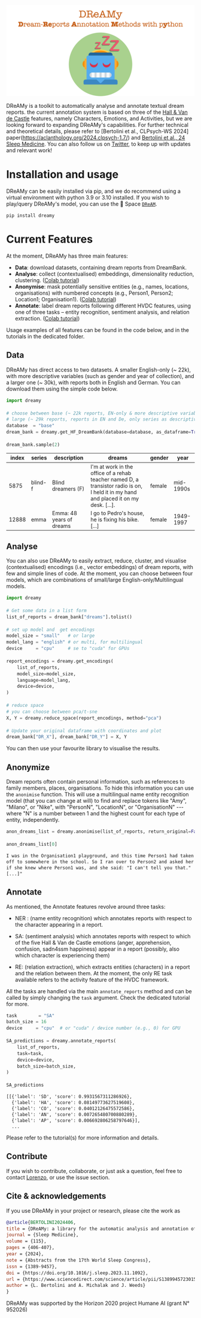 

![dreamy_logo](images/dreamy_full_logo_2.png)

DReAMy is a toolkit to automatically analyse and annotate textual dream reports. the current annotation system is based on three of the [Hall & Van de Castle](https://link.springer.com/chapter/10.1007/978-1-4899-0298-6_2) features, namely Characters, Emotions, and Activities, but we are looking forward to expanding DReAMy's capabilities. For further technical and theoretical details, please refer to [Bertolini et al., CLPsych-WS 2024] paper(https://aclanthology.org/2024.clpsych-1.7/) and [Bertolini et al., 24 Sleep Medicine](https://www.sciencedirect.com/science/article/pii/S1389945723015186?via%3Dihub). You can also follow us on [Twitter](https://twitter.com/DreamyLib), to keep up with updates and relevant work!

# Installation and usage
DReAMy can be easily installed via pip, and we do recommend using a virtual environment with python 3.9 or 3.10 installed. If you wish to play/query DReAMy's model, you can use the 🤗 Space [`DReAM`](https://huggingface.co/spaces/DReAMy-lib/dream).

```
pip install dreamy
```

# Current Features
At the moment, DReAMy has three main features: 
- **Data**: download datasets, containing dream reports from DreamBank.
- **Analyse**: collect (contextualised) embeddings, dimensionality reduction, clustering. ([Colab tutorial](https://colab.research.google.com/drive/1wqRv18C5d9yNo6IXL-EB6OEqWmv5qYSF))
- **Anonymise**: mask potentially sensitive entities (e.g., names, locations, organisations) with numbered concepts (e.g., Person1, Person2; Location1; Organisation1). ([Colab tutorial](https://colab.research.google.com/drive/14hHRRC374_kVmgLt_T7SU6g-4mGKYWZ7))
- **Annotate**: label dream reports following different HVDC features, using one of three tasks – entity recognition, sentiment analysis, and relation extraction. ([Colab tutorial](https://colab.research.google.com/drive/1USNfEy0VmOYxH8sDIItEVbS816XX8Zvh))

Usage examples of all features can be found in the code below, and in the tutorials in the dedicated folder. 

## Data
DReAMy has direct access to two datasets. A smaller English-only (~ 22k), with more descriptive variables (such as gender and year of collection), and a larger one (~ 30k), with reports both in English and German. You can download them using the simple code below.
```py
import dreamy

# choose between base (~ 22k reports, EN-only & more descriptive variables) 
# large (~ 29k reports, reports in EN and De, only series as descriptive variables)
database  = "base" 
dream_bank = dreamy.get_HF_DreamBank(database=database, as_dataframe=True)

dream_bank.sample(2)
```
|index|series|description|dreams|gender|year|
|---|---|---|---|---|---|
|5875|blind-f|Blind dreamers \(F\)|I'm at work in the office of a rehab teacher named D, a transistor radio is on, I held it in my hand and placed it on my desk\. [...]\.|female|mid-1990s|
|12888|emma|Emma: 48 years of dreams|I go to Pedro's house, he is fixing his bike\. [...]|female|1949-1997|

## Analyse
You can also use DReAMy to easily extract, reduce, cluster, and visualise (contextualised) encodings (i.e., vector embeddings) of dream reports, with few and simple lines of code. At the moment, you can choose between four models, which are combinations of small/large English-only/Multilingual models.

```py
import dreamy

# Get some data in a list form
list_of_reports = dream_bank["dreams"].tolist()

# set up model and  get encodings
model_size = "small"   # or large
model_lang = "english" # or multi, for multilingual
device     = "cpu"     # se to "cuda" for GPUs

report_encodings = dreamy.get_encodings(
    list_of_reports, 
    model_size=model_size,
    language=model_lang, 
    device=device,
)

# reduce space
# you can choose between pca/t-sne
X, Y = dreamy.reduce_space(report_encodings, method="pca") 

# Update your original dataframe with coordinates and plot
dream_bank["DR_X"], dream_bank["DR_Y"] = X, Y
```
You can then use your favourite library to visualise the results.
## Anonymize 
Dream reports often contain personal information, such as references to family members, places, organisations. To hide this information you can use the `anonimise` function. This will use a multilingual name entity recognition model (that you can change at will) to find and replace tokens like "Amy", "Milano", or "Nike", with "PersonN", "LocationN", or "OrganisationN" --- where "N" is a number between 1 and the highest count for each type of entity, independently.
```py
anon_dreams_list = dreamy.anonimise(list_of_reports, return_original=False, batch_size=16)

anon_dreams_list[0]
```
```
I was in the Organisation1 playground, and this time Person1 had taken off to somewhere in the school. So I ran over to Person2 and asked her if she knew where Person1 was, and she said: "I can't tell you that." [...]"
```
## Annotate

As mentioned, the Annotate features revolve around three tasks:

- NER : (name entity recognition) which annotates reports with respect to the character appearing in a report.

- SA: (sentiment analysis) which annotates reports with respect to which of the five Hall & Van de Castle emotions (anger, apprehension, confusion, sadn4ssm happiness) appear in a report (possibly, also which character is experiencing them)

- RE: (relation extraction), which extracts entities (characters) in a report and the relation between them. At the moment, the only RE task available refers to the activity feature of the HVDC framework.

All the tasks are handled via the main `annotate_reports` method and can be called by simply changing the `task` argument. Check the dedicated tutorial for more.

```py
task        = "SA"
batch_size = 16
device     = "cpu"  # or "cuda" / device number (e.g., 0) for GPU

SA_predictions = dreamy.annotate_reports(
    list_of_reports, 
    task=task, 
    device=device,
    batch_size=batch_size, 
)

SA_predictions
```

```
[[{'label': 'SD', 'score': 0.9931567311286926},
  {'label': 'HA', 'score': 0.08149773627519608},
  {'label': 'CO', 'score': 0.04012126475572586},
  {'label': 'AN', 'score': 0.007265480700880289},
  {'label': 'AP', 'score': 0.006692806258797646}],
  ...
```
Please refer to the tutorial(s) for more information and details. 

## Contribute
If you wish to contribute, collaborate, or just ask a question, feel free to contact [Lorenzo](https://lorenzoscottb.github.io/), or use the issue section.

## Cite & acknowledgements
If you use DReAMy in your project or research, please cite the work as
```bibtex
@article{BERTOLINI2024406,
title = {DReAMy: a library for the automatic analysis and annotation of dream reports with multilingual large language models},
journal = {Sleep Medicine},
volume = {115},
pages = {406-407},
year = {2024},
note = {Abstracts from the 17th World Sleep Congress},
issn = {1389-9457},
doi = {https://doi.org/10.1016/j.sleep.2023.11.1092},
url = {https://www.sciencedirect.com/science/article/pii/S1389945723015186},
author = {L. Bertolini and A. Michalak and J. Weeds}
}
```
DReAMy was supported by the Horizon 2020 project Humane AI (grant N° 952026)
